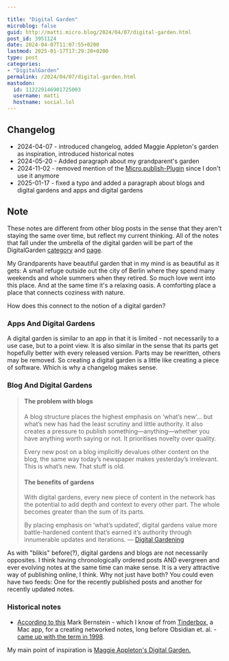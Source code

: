 ```yaml
---

title: "Digital Garden"
microblog: false
guid: http://matti.micro.blog/2024/04/07/digital-garden.html
post_id: 3951124
date: 2024-04-07T11:07:55+0200
lastmod: 2025-01-17T17:29:20+0200
type: post
categories:
- "DigitalGarden"
permalink: /2024/04/07/digital-garden.html
mastodon:
  id: 112229146901725003
  username: matti
  hostname: social.lol
---
```

## Changelog

 - 2024-04-07 - introduced changelog, added Maggie Appleton's garden as inspiration, introduced historical notes
 - 2024-05-20 - Added paragraph about my grandparent's garden
 - 2024-11-02 - removed mention of the [Micro.publish-Plugin](https://micropublish.blog) since I don't use it anymore
-  2025-01-17 - fixed a typo and added a paragraph about blogs and digital gardens and apps and digital gardens

## Note

These notes are different from other blog posts in the sense that they aren't staying the same over time, but reflect my current thinking. All of the notes that fall under the umbrella of the digital garden will be part of the DigitalGarden [category](https://blog.martin-haehnel.de/categories/digitalgarden/) and [page](https://blog.martin-haehnel.de/garden/).

My Grandparents have beautiful garden that in my mind is as beautiful as it gets: A small refuge outside out the city of Berlin where they spend many weekends and whole summers when they retired. So much love went into this place. And at the same time it's a relaxing oasis. A comforting place a place that connects coziness with nature.

How does this connect to the notion of a digital garden?

### Apps And Digital Gardens

A digital garden is similar to an app in that it is limited - not necessarily to a use case, but to a point view. It is also similar in the sense that its parts get hopefully better with every released version. Parts may be rewritten, others may be removed. So creating a digital garden is a little like creating a piece of software. Which is why a changelog makes sense.

### Blog And Digital Gardens

>#### The problem with blogs
>A blog structure places the highest emphasis on ‘what’s new’… but what’s new has had the least scrutiny and little authority. It also creates a pressure to publish something—anything—whether you have anything worth saying or not. It prioritises novelty over quality.
>
>Every new post on a blog implicitly devalues other content on the blog, the same way today’s newspaper makes yesterday’s irrelevant. This is what’s new. That stuff is old.
>
>#### The benefits of gardens
>With digital gardens, every new piece of content in the network has the potential to add depth and context to every other part. The whole becomes greater than the sum of its parts.
>
>By placing emphasis on ‘what’s updated’, digital gardens value more battle-hardened content that’s earned it’s authority through innumerable updates and iterations.
— [Digital Gardening](https://armstrong.is/miscellaneous/digital-gardening)

As with "blikis" before(?), digital gardens and blogs are not necessarily opposites. I think having chronologically ordered posts AND evergreen and ever evolving notes at the same time can make sense. It is a very attractive way of publishing online, I think. Why not just have both? You could even have two feeds: One for the recently published posts and another for recently updated notes.

### Historical notes

- [According to this](https://www.technologyreview.com/2020/09/03/1007716/digital-gardens-let-you-cultivate-your-own-little-bit-of-the-internet/) Mark Bernstein - which I know of from [Tinderbox](http://www.eastgate.com/Tinderbox/), a Mac app, for a creating networked notes, long before Obsidian et. al. - [came up with the term in 1998](http://www.eastgate.com/garden/Enter.html).

My main point of inspiration is [Maggie Appleton's Digital Garden.](https://maggieappleton.com/garden)
